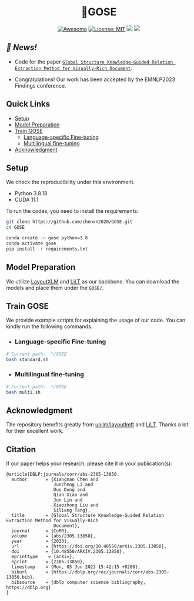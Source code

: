 
<h1 align="center"> 🦢GOSE 
</h1>
<div align="center">
     
   [![Awesome](https://awesome.re/badge.svg)]() 
   [![License: MIT](https://img.shields.io/badge/License-MIT-green.svg)](https://opensource.org/licenses/MIT)
   ![](https://img.shields.io/github/last-commit/chenxn2020/GOSE?color=green) 
   ![](https://img.shields.io/badge/PRs-Welcome-red) 
</div>

## *👋 News!*

- Code for the paper [`Global Structure Knowledge-Guided Relation Extraction Method for Visually-Rich Document`](https://arxiv.org/abs/2305.13850).

- Congratulations! Our work has been accepted by the EMNLP2023 Findings conference.

## Quick Links

* [Setup](#setup)
* [Model Preparation](#model-preparation)
* [Train GOSE](#train-gose)
  * [Language-specific Fine-tuning](#lsf)
  * [Multilingual fine-tuning](#mf)
* [Acknowledgment](#acknowledgment)

## Setup

<a id="setup"></a>

We check the reproducibility under this environment.

+ Python 3.8.18
+ CUDA 11.1

To run the codes, you need to install the requirements:

```bash
git clone https://github.com/chenxn2020/GOSE.git
cd GOSE

conda create -n gose python=3.8
conda activate gose
pip install -r requirements.txt

```

## Model Preparation

<a id="model-preparation"></a>

We utilize [LayoutXLM](https://github.com/microsoft/unilm/blob/master/layoutxlm/README.md) and [LiLT](https://github.com/jpWang/LiLT/tree/main) as our backbone.
You can download the models and place them under the `GOSE/`.

## Train GOSE

<a id="train-gose"></a>

We provide example scripts for explaining the usage of our code. You can kindly run the following commands.

+ ### Language-specific Fine-tuning

<a id="lsf"></a>

```bash
# Current path:  */GOSE
bash standard.sh
```

+ ### Multilingual fine-tuning

<a id="mf"></a>

```bash
# Current path:  */GOSE
bash multi.sh
```

## Acknowledgment

The repository benefits greatly from [unilm/layoutlmft](https://github.com/microsoft/unilm/tree/master/layoutlmft) and [LiLT](https://github.com/jpWang/LiLT/tree/main). Thanks a lot for their excellent work.

## Citation

If our paper helps your research, please cite it in your publication(s):

```
@article{DBLP:journals/corr/abs-2305-13850,
  author       = {Xiangnan Chen and
                  Juncheng Li and
                  Duo Dong and
                  Qian Xiao and
                  Jun Lin and
                  Xiaozhong Liu and
                  Siliang Tang},
  title        = {Global Structure Knowledge-Guided Relation Extraction Method for Visually-Rich
                  Document},
  journal      = {CoRR},
  volume       = {abs/2305.13850},
  year         = {2023},
  url          = {https://doi.org/10.48550/arXiv.2305.13850},
  doi          = {10.48550/ARXIV.2305.13850},
  eprinttype    = {arXiv},
  eprint       = {2305.13850},
  timestamp    = {Mon, 05 Jun 2023 15:42:15 +0200},
  biburl       = {https://dblp.org/rec/journals/corr/abs-2305-13850.bib},
  bibsource    = {dblp computer science bibliography, https://dblp.org}
}
```

